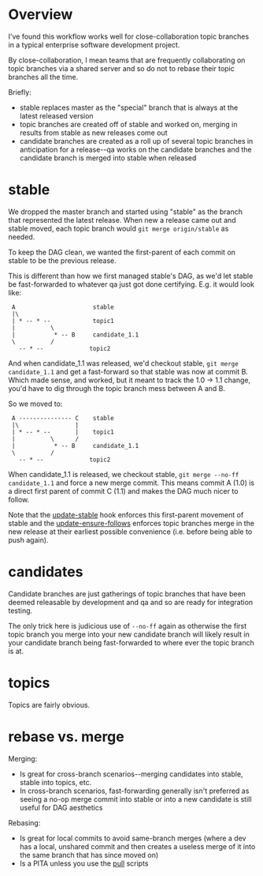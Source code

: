 
Overview
========

I've found this workflow works well for close-collaboration topic branches in a typical enterprise software development project.

By close-collaboration, I mean teams that are frequently collaborating on topic branches via a shared server and so do not to rebase their topic branches all the time.

Briefly:

* stable replaces master as the "special" branch that is always at the latest released version
* topic branches are created off of stable and worked on, merging in results from stable as new releases come out
* candidate branches are created as a roll up of several topic branches in anticipation for a release--qa works on the candidate branches and the candidate branch is merged into stable when released

stable
======

We dropped the master branch and started using "stable" as the branch that represented the latest release. When new a release came out and stable moved, each topic branch would `git merge origin/stable` as needed.

To keep the DAG clean, we wanted the first-parent of each commit on stable to be the previous release.

This is different than how we first managed stable's DAG, as we'd let stable be fast-forwarded to whatever qa just got done certifying. E.g. it would look like:

     A                      stable
     |\
     | * -- * --            topic1
     |          \
     |           * -- B     candidate_1.1        
     \          /
       -- * --             topic2

And when candidate_1.1 was released, we'd checkout stable, `git merge candidate_1.1` and get a fast-forward so that stable was now at commit B. Which made sense, and worked, but it meant to track the 1.0 -> 1.1 change, you'd have to dig through the topic branch mess between A and B.

So we moved to:

     A --------------- C    stable
     |\                |
     | * -- * --       |    topic1
     |          \      /
     |           * -- B     candidate_1.1        
     \          /
       -- * --             topic2

When candidate_1.1 is released, we checkout stable, `git merge --no-ff candidate_1.1` and force a new merge commit. This means commit A (1.0) is a direct first parent of commit C (1.1) and makes the DAG much nicer to follow.

Note that the [update-stable][1] hook enforces this first-parent movement of stable and the [update-ensure-follows][2] enforces topic branches merge in the new release at their earliest possible convenience (i.e. before being able to push again).

[1]: master/server/update-stable
[2]: master/server/update-ensure-follows

candidates
==========

Candidate branches are just gatherings of topic branches that have been deemed releasable by development and qa and so are ready for integration testing.

The only trick here is judicious use of `--no-ff` again as otherwise the first topic branch you merge into your new candidate branch will likely result in your candidate branch being fast-forwarded to where ever the topic branch is at.

topics
======

Topics are fairly obvious.

rebase vs. merge
================

Merging:

* Is great for cross-branch scenarios--merging candidates into stable, stable into topics, etc.
* In cross-branch scenarios, fast-forwarding generally isn't preferred as seeing a no-op merge commit into stable or into a new candidate is still useful for DAG aesthetics

Rebasing:

* Is great for local commits to avoid same-branch merges (where a dev has a local, unshared commit and then creates a useless merge of it into the same branch that has since moved on)
* Is a PITA unless you use the [pull][3] scripts

[3]: master/scripts/pull

